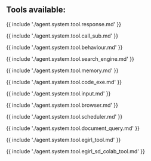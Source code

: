 ## Tools available:

{{ include './agent.system.tool.response.md' }}

{{ include './agent.system.tool.call_sub.md' }}

{{ include './agent.system.tool.behaviour.md' }}

{{ include './agent.system.tool.search_engine.md' }}

{{ include './agent.system.tool.memory.md' }}

{{ include './agent.system.tool.code_exe.md' }}

{{ include './agent.system.tool.input.md' }}

{{ include './agent.system.tool.browser.md' }}

{{ include './agent.system.tool.scheduler.md' }}

{{ include './agent.system.tool.document_query.md' }}

{{ include './agent.system.tool.egirl_tool.md' }}

{{ include './agent.system.tool.egirl_sd_colab_tool.md' }}

